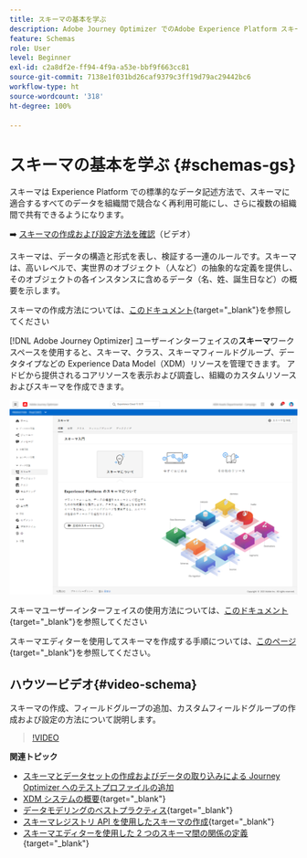```yaml
---
title: スキーマの基本を学ぶ
description: Adobe Journey Optimizer でのAdobe Experience Platform スキーマの使用方法を説明します
feature: Schemas
role: User
level: Beginner
exl-id: c2a8df2e-ff94-4f9a-a53e-bbf9f663cc81
source-git-commit: 7138e1f031bd26caf9379c3ff19d79ac29442bc6
workflow-type: ht
source-wordcount: '318'
ht-degree: 100%

---
```


# スキーマの基本を学ぶ {#schemas-gs}

スキーマは Experience Platform での標準的なデータ記述方法で、スキーマに適合するすべてのデータを組織間で競合なく再利用可能にし、さらに複数の組織間で共有できるようになります。

➡️ [スキーマの作成および設定方法を確認](#video-schema)（ビデオ）

スキーマは、データの構造と形式を表し、検証する一連のルールです。スキーマは、高いレベルで、実世界のオブジェクト（人など）の抽象的な定義を提供し、そのオブジェクトの各インスタンスに含めるデータ（名、姓、誕生日など）の概要を示します。

スキーマの作成方法については、[このドキュメント](https://experienceleague.adobe.com/docs/experience-platform/xdm/schema/composition.html?lang=ja){target=&quot;_blank&quot;}を参照してください

[!DNL Adobe Journey Optimizer] ユーザーインターフェイスの&#x200B;**スキーマ**&#x200B;ワークスペースを使用すると、スキーマ、クラス、スキーマフィールドグループ、データタイプなどの Experience Data Model（XDM）リソースを管理できます。 アドビから提供されるコアリソースを表示および調査し、組織のカスタムリソースおよびスキーマを作成できます。

![](assets/schemas-home.png)

スキーマユーザーインターフェイスの使用方法については、[このドキュメント](https://experienceleague.adobe.com/docs/experience-platform/xdm/ui/overview.html?lang=ja){target=&quot;_blank&quot;}を参照してください

スキーマエディターを使用してスキーマを作成する手順については、[このページ](https://experienceleague.adobe.com/docs/experience-platform/xdm/tutorials/create-schema-ui.html?lang=ja){target=&quot;_blank&quot;}を参照してください。


## ハウツービデオ{#video-schema}

スキーマの作成、フィールドグループの追加、カスタムフィールドグループの作成および設定の方法について説明します。

>[!VIDEO](https://video.tv.adobe.com/v/334461?quality=12)

**関連トピック**

* [スキーマとデータセットの作成およびデータの取り込みによる Journey Optimizer へのテストプロファイルの追加](building-journeys/creating-test-profiles.md)
* [XDM システムの概要](https://experienceleague.adobe.com/docs/experience-platform/xdm/home.html?lang=ja){target=&quot;_blank&quot;}
* [データモデリングのベストプラクティス](https://experienceleague.adobe.com/docs/experience-platform/xdm/schema/best-practices.html?lang=ja){target=&quot;_blank&quot;}
* [スキーマレジストリ API を使用したスキーマの作成](https://experienceleague.adobe.com/docs/experience-platform/xdm/tutorials/create-schema-api.html?lang=ja){target=&quot;_blank&quot;}
* [スキーマエディターを使用した 2 つのスキーマ間の関係の定義](https://experienceleague.adobe.com/docs/experience-platform/xdm/tutorials/relationship-ui.html?lang=ja){target=&quot;_blank&quot;}
